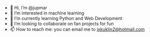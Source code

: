 - 👋 Hi, I’m @jupmar
- 👀 I’m interested in machine learning
- 🌱 I’m currently learning Python and Web Development
- 💞️ I’m looking to collaborate on fan projects for fun
- 📫 How to reach me: you can email me to ixkuklin2@hotmail.com

<!---
jupmar/jupmar is a ✨ special ✨ repository because its `README.md` (this file) appears on your GitHub profile.
You can click the Preview link to take a look at your changes.
--->
